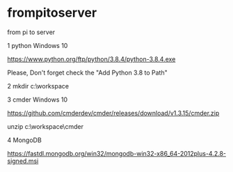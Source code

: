 # frompitoserver
from pi to server


1  python Windows 10

https://www.python.org/ftp/python/3.8.4/python-3.8.4.exe

Please, Don't forget check the "Add Python 3.8 to Path"

2 mkdir c:\workspace

3 cmder Windows 10

https://github.com/cmderdev/cmder/releases/download/v1.3.15/cmder.zip

unzip c:\workspace\cmder

4 MongoDB

https://fastdl.mongodb.org/win32/mongodb-win32-x86_64-2012plus-4.2.8-signed.msi

